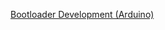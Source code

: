 [Bootloader Development (Arduino)](https://www.arduino.cc/en/Hacking/Bootloader?from=Tutorial.Bootloader)
